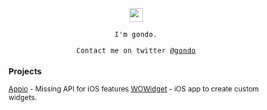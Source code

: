 <p align="center">
  <!--<img src="https://user-images.githubusercontent.com/5679180/79618120-0daffb80-80be-11ea-819e-d2b0fa904d07.gif" width="27px">-->
  <img src="https://github.githubassets.com/assets/mona-loading-default-c3c7aad1282f.gif" width="27px">
  <br><br>
  <samp>
    I'm gondo.
    <br><br>
    Contact me on twitter <a href="https://twitter.com/gondo">@gondo</a>
  </samp>
</p>


### Projects

[Appio](https://appio.so) - Missing API for iOS features
[WOWidget](https://wowidget.github.io) - iOS app to create custom widgets.

